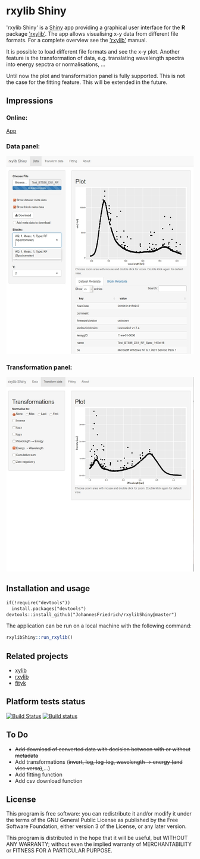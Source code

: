 # rxylib Shiny

'rxylib Shiny' is a [Shiny](http://shiny.rstudio.com) app providing a graphical user interface for the **R** package ['rxylib'](https://CRAN.R-project.org/package=rxylib). The app allows visualising x-y data from different file formats. For a complete overview see the ['rxylib'](https://CRAN.R-project.org/package=rxylib) manual.

It is possible to load different file formats and see the x-y plot. Another feature is the transformation of data, e.g. translating wavelength spectra into energy sepctra or normalisations, ...

Until now the plot and transformation panel is fully supported. This is not the case for the fitting feature. This will be extended in the future.

## Impressions

### Online:

[App](https://johnsenfr.shinyapps.io/rxylib_shiny/)

### Data panel:

![](img/screenshot.jpg)

### Transformation panel:

![](img/screenshot2.jpg)

## Installation and usage

```{r}
if(!require("devtools"))
  install.packages("devtools")
devtools::install_github("JohannesFriedrich/rxylibShiny@master")
```

The application can be run on a local machine with the following command:

```r
rxylibShiny::run_rxylib()
```

## Related projects 

* [xylib](https://github.com/wojdyr/xylib)
* [rxylib](https://github.com/R-Lum/rxylib)
* [fityk](http://fityk.nieto.pl/)

## Platform tests status 
[![Build Status](https://travis-ci.org/JohannesFriedrich/rxylibShiny.svg?branch=master)](https://travis-ci.org/JohannesFriedrich/rxylibShiny)
[![Build status](https://ci.appveyor.com/api/projects/status/tciywrm10kn43n1g?svg=true)](https://ci.appveyor.com/project/JohannesFriedrich/rxylibshiny)

## To Do

* ~~Add download of converted data with decision between with or without metadata~~
* Add transformations (~~invert, log, log-log, wavelength -> energy (and vice versa)~~,...)
* Add fitting function
* Add csv download function

## License

This program is free software: you can redistribute it and/or modify
it under the terms of the GNU General Public License as published by
the Free Software Foundation, either version 3 of the License, or
any later version.

This program is distributed in the hope that it will be useful,
but WITHOUT ANY WARRANTY; without even the implied warranty of
MERCHANTABILITY or FITNESS FOR A PARTICULAR PURPOSE.  
